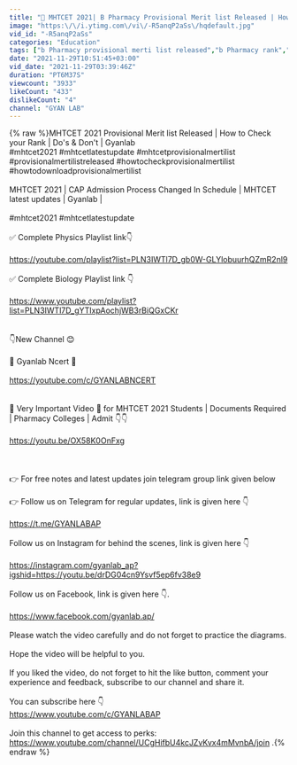 ```yaml
---
title: "🛑 MHTCET 2021| B Pharmacy Provisional Merit list Released | How to Check your Rank | Do's & Don't |"
image: "https:\/\/i.ytimg.com\/vi\/-R5anqP2aSs\/hqdefault.jpg"
vid_id: "-R5anqP2aSs"
categories: "Education"
tags: ["b Pharmacy provisional merti list released","b Pharmacy rank","provisional merti list released"]
date: "2021-11-29T10:51:45+03:00"
vid_date: "2021-11-29T03:39:46Z"
duration: "PT6M37S"
viewcount: "3933"
likeCount: "433"
dislikeCount: "4"
channel: "GYAN LAB"
---
```

{% raw %}MHTCET 2021 Provisional Merit list Released | How to Check your Rank | Do's &amp; Don't | Gyanlab<br />#mhtcet2021 #mhtcetlatestupdate #mhtcetprovisionalmertilist #provisionalmertilistreleased #howtocheckprovisionalmertilist #howtodownloadprovisionalmertilist <br /><br />MHTCET 2021 | CAP Admission Process Changed In Schedule | MHTCET latest updates | Gyanlab |<br /><br />#mhtcet2021 #mhtcetlatestupdate <br /><br />✅ Complete Physics Playlist link👇<br /><br /><a rel="nofollow" target="blank" href="https://youtube.com/playlist?list=PLN3IWTl7D_gb0W-GLYlobuurhQZmR2nl9">https://youtube.com/playlist?list=PLN3IWTl7D_gb0W-GLYlobuurhQZmR2nl9</a><br /><br />✅ Complete Biology Playlist link 👇<br /><br /><a rel="nofollow" target="blank" href="https://www.youtube.com/playlist?list=PLN3IWTl7D_gYTIxpAochjWB3rBiQGxCKr">https://www.youtube.com/playlist?list=PLN3IWTl7D_gYTIxpAochjWB3rBiQGxCKr</a><br /><br /><br />👇New Channel 😊 <br /><br />🛑 Gyanlab Ncert 🛑 <br /><br /><a rel="nofollow" target="blank" href="https://youtube.com/c/GYANLABNCERT">https://youtube.com/c/GYANLABNCERT</a><br /><br /><br />🛑 Very Important Video 🛑 for MHTCET 2021 Students | Documents Required | Pharmacy Colleges | Admit 👇👇<br /><br /><a rel="nofollow" target="blank" href="https://youtu.be/OX58K0OnFxg">https://youtu.be/OX58K0OnFxg</a><br /><br /><br /><br />👉 For free notes and latest updates join telegram group link given below<br /><br />👉 Follow us on Telegram for regular updates, link is given here 👇<br /><br /><a rel="nofollow" target="blank" href="https://t.me/GYANLABAP">https://t.me/GYANLABAP</a><br /><br />Follow us on Instagram for behind the scenes, link is given here 👇<br /><br /><a rel="nofollow" target="blank" href="https://instagram.com/gyanlab_ap?igshid=https://youtu.be/drDG04cn9Ysvf5ep6fv38e9">https://instagram.com/gyanlab_ap?igshid=https://youtu.be/drDG04cn9Ysvf5ep6fv38e9</a><br /><br />Follow us on Facebook, link is given here 👇.<br /><br /><a rel="nofollow" target="blank" href="https://www.facebook.com/gyanlab.ap/">https://www.facebook.com/gyanlab.ap/</a><br /><br />Please watch the video carefully and do not forget to practice the diagrams. <br /><br />Hope the video will be helpful to you. <br /><br />If you liked the video, do not forget to hit the like button, comment your experience and feedback, subscribe to our channel and share it.<br /><br />You can subscribe here 👇<br /><a rel="nofollow" target="blank" href="https://www.youtube.com/c/GYANLABAP">https://www.youtube.com/c/GYANLABAP</a><br /><br />Join this channel to get access to perks:<br /><a rel="nofollow" target="blank" href="https://www.youtube.com/channel/UCgHifbU4kcJZvKvx4mMvnbA/join">https://www.youtube.com/channel/UCgHifbU4kcJZvKvx4mMvnbA/join</a> .{% endraw %}
